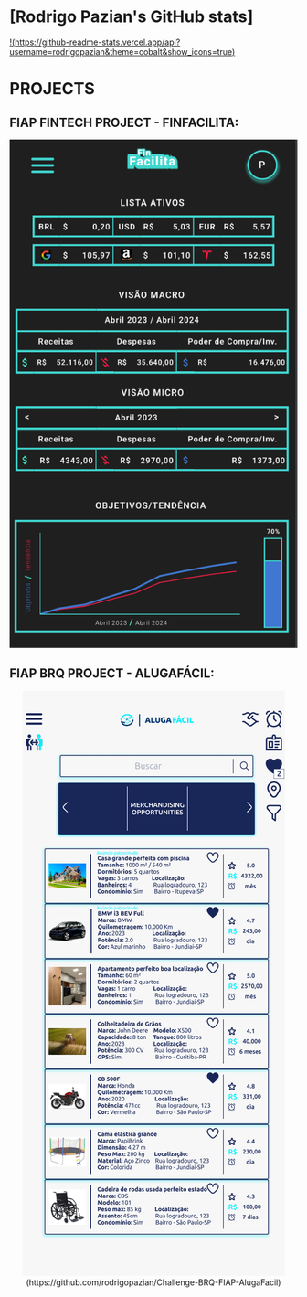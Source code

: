 # [Rodrigo Pazian's GitHub stats]
<p align="center">
            
  [!(https://github-readme-stats.vercel.app/api?username=rodrigopazian&theme=cobalt&show_icons=true)](https://github.com/rodrigopazian/github-readme-stats)
</p>

# PROJECTS

## FIAP FINTECH PROJECT - FINFACILITA:

<p align="center"><img src="images/Finfacilita.png"><https://github.com/rodrigopazian/Projeto-FIAP-Fintech-99583></p>



## FIAP BRQ PROJECT - ALUGAFÁCIL:


<p align="center"><img src="images/Alugafacil.png">(https://github.com/rodrigopazian/Challenge-BRQ-FIAP-AlugaFacil)</p>




